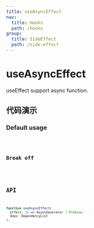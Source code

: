 ```yaml
---
title: useAsyncEffect
nav:
  title: Hooks
  path: /hooks
group:
  title: SideEffect
  path: /side-effect
---
```


# useAsyncEffect

useEffect support async function.

## 代码演示

### Default usage

<code src="./demo/demo1.tsx" />

### Break off

<code src="./demo/demo2.tsx" />

## API

```typescript
function useAsyncEffect(
  effect: () => AsyncGenerator | Promise,
  deps: DependencyList
);
```
